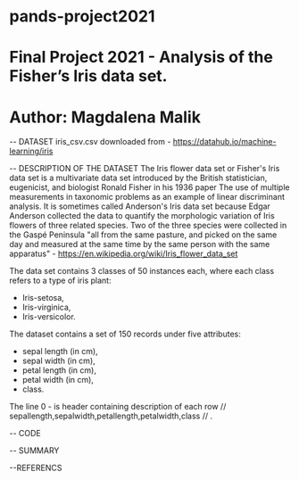# pands-project2021
# Final Project 2021 - Analysis of  the Fisher’s Iris data set.
# Author: Magdalena Malik

-- DATASET
iris_csv.csv downloaded from - https://datahub.io/machine-learning/iris

-- DESCRIPTION OF THE DATASET
The Iris flower data set or Fisher's Iris data set is a multivariate data set introduced by the British statistician, eugenicist, and biologist Ronald Fisher in his 1936 paper The use of multiple measurements in taxonomic problems as an example of linear discriminant analysis. It is sometimes called Anderson's Iris data set because Edgar Anderson collected the data to quantify the morphologic variation of Iris flowers of three related species. Two of the three species were collected in the Gaspé Peninsula "all from the same pasture, and picked on the same day and measured at the same time by the same person with the same apparatus" - https://en.wikipedia.org/wiki/Iris_flower_data_set

The data set contains 3 classes of 50 instances each, where each class refers to a type of iris plant:
- Iris-setosa, 
- Iris-virginica,
- Iris-versicolor.

The dataset contains a set of 150 records under five attributes:
- sepal length (in cm), 
- sepal width (in cm), 
- petal length (in cm), 
- petal width (in cm), 
- class.

The line 0 - is header containing description of each row // sepallength,sepalwidth,petallength,petalwidth,class // .

-- CODE




-- SUMMARY


--REFERENCS


